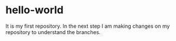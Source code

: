 # hello-world
It is my first repository.
In the next step I am making changes on my repository to understand the branches.
